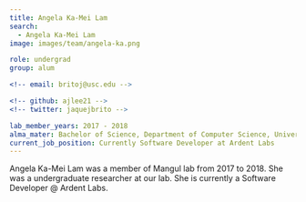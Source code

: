 ```yaml
---
title: Angela Ka-Mei Lam
search:
  - Angela Ka-Mei Lam
image: images/team/angela-ka.png

role: undergrad
group: alum

<!-- email: britoj@usc.edu -->

<!-- github: ajlee21 -->
<!-- twitter: jaquejbrito -->

lab_member_years: 2017 - 2018
alma_mater: Bachelor of Science, Department of Computer Science, University of California, Los Angeles
current_job_position: Currently Software Developer at Ardent Labs
---
```


Angela Ka-Mei Lam was a member of Mangul lab from 2017 to 2018. She was a undergraduate researcher at our lab. She is currently a Software Developer @ Ardent Labs.
